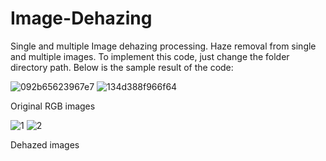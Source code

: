 # Image-Dehazing
Single and multiple Image dehazing processing.
Haze removal from single and multiple images. To implement this code, just change the folder directory path.
Below is the sample result of the code:

![092b65623967e7](https://user-images.githubusercontent.com/63404097/149865622-efa04883-d8e9-407b-bd96-70f2cad2856d.jpg)
![134d388f966f64](https://user-images.githubusercontent.com/63404097/149865624-2a1efe11-2b14-4bec-9f45-8dbb8b319a51.jpg)

Original RGB images




![1](https://user-images.githubusercontent.com/63404097/149865617-ee728d13-ae6d-4d54-9b26-03f591f9d1b0.jpg)
![2](https://user-images.githubusercontent.com/63404097/149865620-f065a95a-8dea-461c-8939-099237136cfe.jpg)

Dehazed images


